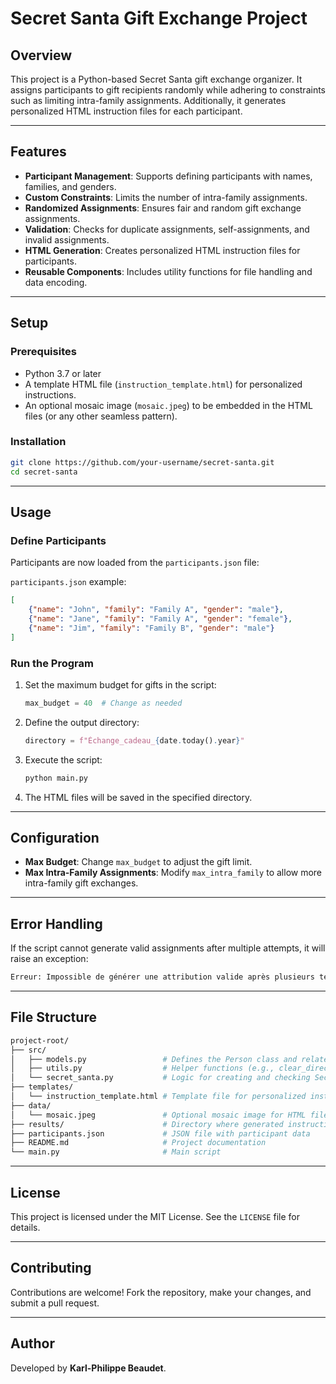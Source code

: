 
# Secret Santa Gift Exchange Project

## Overview

This project is a Python-based Secret Santa gift exchange organizer. It assigns participants to gift recipients randomly while adhering to constraints such as limiting intra-family assignments. Additionally, it generates personalized HTML instruction files for each participant.

---

## Features

- **Participant Management**: Supports defining participants with names, families, and genders.
- **Custom Constraints**: Limits the number of intra-family assignments.
- **Randomized Assignments**: Ensures fair and random gift exchange assignments.
- **Validation**: Checks for duplicate assignments, self-assignments, and invalid assignments.
- **HTML Generation**: Creates personalized HTML instruction files for participants.
- **Reusable Components**: Includes utility functions for file handling and data encoding.

---

## Setup

### Prerequisites

- Python 3.7 or later
- A template HTML file (`instruction_template.html`) for personalized instructions.
- An optional mosaic image (`mosaic.jpeg`) to be embedded in the HTML files (or any other seamless pattern).

### Installation

   ```bash
   git clone https://github.com/your-username/secret-santa.git
   cd secret-santa
   ```

---

## Usage

### Define Participants

Participants are now loaded from the `participants.json` file:

`participants.json` example:
```json
[
    {"name": "John", "family": "Family A", "gender": "male"},
    {"name": "Jane", "family": "Family A", "gender": "female"},
    {"name": "Jim", "family": "Family B", "gender": "male"}
]
```

### Run the Program

1. Set the maximum budget for gifts in the script:

   ```python
   max_budget = 40  # Change as needed
   ```

2. Define the output directory:

   ```python
   directory = f"Échange_cadeau_{date.today().year}"
   ```

3. Execute the script:

   ```bash
   python main.py
   ```

4. The HTML files will be saved in the specified directory.

---

## Configuration

- **Max Budget**: Change `max_budget` to adjust the gift limit.
- **Max Intra-Family Assignments**: Modify `max_intra_family` to allow more intra-family gift exchanges.

---

## Error Handling

If the script cannot generate valid assignments after multiple attempts, it will raise an exception:

```bash
Erreur: Impossible de générer une attribution valide après plusieurs tentatives.
```

---

## File Structure

```bash
project-root/
├── src/
│   ├── models.py                 # Defines the Person class and related methods
│   ├── utils.py                  # Helper functions (e.g., clear_directory, encode_image)
│   └── secret_santa.py           # Logic for creating and checking Secret Santa assignments
├── templates/
│   └── instruction_template.html # Template file for personalized instructions
├── data/
│   └── mosaic.jpeg               # Optional mosaic image for HTML files
├── results/                      # Directory where generated instruction files are stored
├── participants.json             # JSON file with participant data
├── README.md                     # Project documentation
└── main.py                       # Main script
```

---

## License

This project is licensed under the MIT License. See the `LICENSE` file for details.

---

## Contributing

Contributions are welcome! Fork the repository, make your changes, and submit a pull request.

---

## Author

Developed by **Karl-Philippe Beaudet**.
